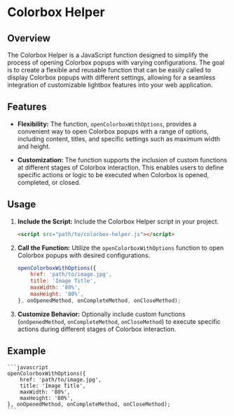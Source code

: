# Colorbox Helper

## Overview

The Colorbox Helper is a JavaScript function designed to simplify the process of opening Colorbox popups with varying configurations. The goal is to create a flexible and reusable function that can be easily called to display Colorbox popups with different settings, allowing for a seamless integration of customizable lightbox features into your web application.

## Features

- **Flexibility:** The function, `openColorboxWithOptions`, provides a convenient way to open Colorbox popups with a range of options, including content, titles, and specific settings such as maximum width and height.

- **Customization:** The function supports the inclusion of custom functions at different stages of Colorbox interaction. This enables users to define specific actions or logic to be executed when Colorbox is opened, completed, or closed.

## Usage

1. **Include the Script:**
   Include the Colorbox Helper script in your project.

   ```html
   <script src="path/to/colorbox-helper.js"></script>
   ```

2. **Call the Function:**
    Utilize the `openColorboxWithOptions` function to open Colorbox popups with desired configurations.

    ```javascript
    openColorboxWithOptions({
        href: 'path/to/image.jpg',
        title: 'Image Title',
        maxWidth: '80%',
        maxHeight: '80%',
    }, onOpenedMethod, onCompleteMethod, onCloseMethod);
    ```

3. **Customize Behavior:**
    Optionally include custom functions (`onOpenedMethod`, `onCompleteMethod`, `onCloseMethod`) to execute specific actions during different stages of Colorbox interaction.

## Example
    ```javascript
    openColorboxWithOptions({
        href: 'path/to/image.jpg',
        title: 'Image Title',
        maxWidth: '80%',
        maxHeight: '80%',
    }, onOpenedMethod, onCompleteMethod, onCloseMethod);
    ```